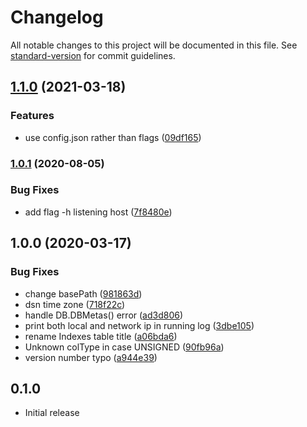 # Changelog

All notable changes to this project will be documented in this file. See [standard-version](https://github.com/conventional-changelog/standard-version) for commit guidelines.

## [1.1.0](https://github.com/istepheny/DBbook/compare/v1.0.1...v1.1.0) (2021-03-18)


### Features

* use config.json rather than flags ([09df165](https://github.com/istepheny/DBbook/commit/09df16558b1d9a4da3aae6401bf115c8cfe949db))

### [1.0.1](https://github.com/istepheny/DBbook/compare/v1.0.0...v1.0.1) (2020-08-05)


### Bug Fixes

* add flag -h listening host ([7f8480e](https://github.com/istepheny/DBbook/commit/7f8480ef0b31561f2d3cf15e5a4005799094408e))

## 1.0.0 (2020-03-17)


### Bug Fixes

* change basePath ([981863d](https://github.com/istepheny/DBbook/commit/981863dfd5fdcd5f2365e6587fc1fa5a61431534))
* dsn time zone ([718f22c](https://github.com/istepheny/DBbook/commit/718f22c1b0eb8a0f155bc9439640faf10d1e3163))
* handle DB.DBMetas() error ([ad3d806](https://github.com/istepheny/DBbook/commit/ad3d80618884ee35b0a06bd11cb1b4f800e99148))
* print both local and network ip in running log ([3dbe105](https://github.com/istepheny/DBbook/commit/3dbe105ddd5864a88101d4a5db009663b25aa771))
* rename Indexes table title ([a06bda6](https://github.com/istepheny/DBbook/commit/a06bda67f77b9862a5198eb5e450ce25891f4040))
* Unknown colType in case UNSIGNED ([90fb96a](https://github.com/istepheny/DBbook/commit/90fb96a4910db7a33d734dafa4dbc469a9322259))
* version number typo ([a944e39](https://github.com/istepheny/DBbook/commit/a944e39627ff01612054e0ef413101410ada673d))

## 0.1.0

* Initial release
